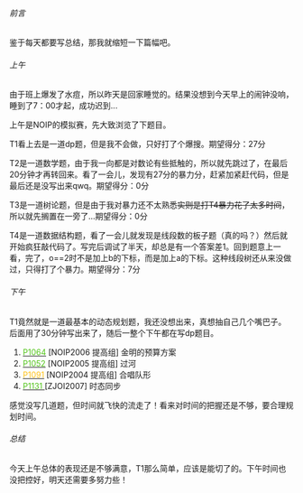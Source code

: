###### 前言
鉴于每天都要写总结，那我就缩短一下篇幅吧。

###### 上午
由于班上爆发了水痘，所以昨天是回家睡觉的。结果没想到今天早上的闹钟没响，睡到了7：00才起，成功迟到...

上午是NOIP的模拟赛，先大致浏览了下题目。

T1看上去是一道dp题，但是我不会做，只好打了个爆搜。期望得分：27分

T2是一道数学题，由于我一向都是对数论有些抵触的，所以就先跳过了，在最后20分钟才再转回来。看了一会儿，发现有27分的暴力分，赶紧加紧赶代码，但是最后还是没写出来qwq。期望得分：0分

T3是一道树论题，但是由于我对暴力还不太熟悉~~实则是打T4暴力花了太多时间~~，所以就先搁置在一旁了...期望得分：0分

T4是一道数据结构题，看了一会儿就发现是线段数的板子题（真的吗？）然后就开始疯狂敲代码了。写完后调试了半天，却总是有一个答案差1。回到题意上一看，完了，o==2时不是加上b的下标，而是加上a的下标。这种线段树还从来没做过，只得打了个暴力。期望得分：7分

###### 下午
T1竟然就是一道最基本的动态规划题，我还没想出来，真想抽自己几个嘴巴子。后面用了30分钟写出来了，随后一整个下午都在写dp题目。

1. [<font style="color:rgba(82,196,26,1);">P1064</font>](https://www.luogu.com.cn/problem/P1064) [NOIP2006 提高组] 金明的预算方案
2. [<font style="color:rgba(82,196,26,1);">P1052</font>](https://www.luogu.com.cn/problem/P1052)<font style="color:rgba(82,196,26,1);"> </font>[NOIP2005 提高组] 过河
3. [<font style="color:rgba(255,193,22,1);">P1091</font>](https://www.luogu.com.cn/problem/P1091) [NOIP2004 提高组] 合唱队形
4. [<font style="color:rgba(82,196,26,1);">P1131 </font>](https://www.luogu.com.cn/problem/P1131)[ZJOI2007] 时态同步

感觉没写几道题，但时间就飞快的流走了！看来对时间的把握还是不够，要合理规划时间。

###### 总结
今天上午总体的表现还是不够满意，T1那么简单，应该是能切了的。下午时间也没把控好，明天还需要多努力些！

